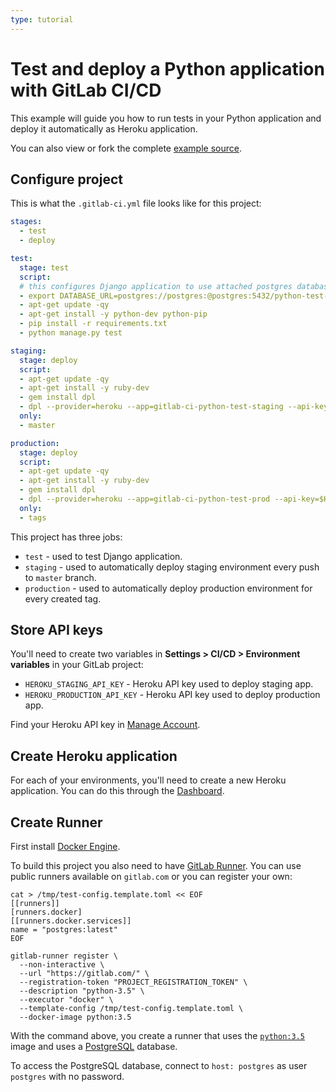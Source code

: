 ```yaml
---
type: tutorial
---
```


# Test and deploy a Python application with GitLab CI/CD

This example will guide you how to run tests in your Python application and deploy it automatically as Heroku application.

You can also view or fork the complete [example source](https://gitlab.com/ayufan/python-getting-started).

## Configure project

This is what the `.gitlab-ci.yml` file looks like for this project:

```yaml
stages:
  - test
  - deploy

test:
  stage: test
  script:
  # this configures Django application to use attached postgres database that is run on `postgres` host
  - export DATABASE_URL=postgres://postgres:@postgres:5432/python-test-app
  - apt-get update -qy
  - apt-get install -y python-dev python-pip
  - pip install -r requirements.txt
  - python manage.py test

staging:
  stage: deploy
  script:
  - apt-get update -qy
  - apt-get install -y ruby-dev
  - gem install dpl
  - dpl --provider=heroku --app=gitlab-ci-python-test-staging --api-key=$HEROKU_STAGING_API_KEY
  only:
  - master

production:
  stage: deploy
  script:
  - apt-get update -qy
  - apt-get install -y ruby-dev
  - gem install dpl
  - dpl --provider=heroku --app=gitlab-ci-python-test-prod --api-key=$HEROKU_PRODUCTION_API_KEY
  only:
  - tags
```

This project has three jobs:

- `test` - used to test Django application.
- `staging` - used to automatically deploy staging environment every push to `master` branch.
- `production` - used to automatically deploy production environment for every created tag.

## Store API keys

You'll need to create two variables in **Settings > CI/CD > Environment variables** in your GitLab project:

- `HEROKU_STAGING_API_KEY` - Heroku API key used to deploy staging app.
- `HEROKU_PRODUCTION_API_KEY` - Heroku API key used to deploy production app.

Find your Heroku API key in [Manage Account](https://dashboard.heroku.com/account).

## Create Heroku application

For each of your environments, you'll need to create a new Heroku application.
You can do this through the [Dashboard](https://dashboard.heroku.com/).

## Create Runner

First install [Docker Engine](https://docs.docker.com/installation/).

To build this project you also need to have [GitLab Runner](https://docs.gitlab.com/runner/index.html).
You can use public runners available on `gitlab.com` or you can register your own:

```shell
cat > /tmp/test-config.template.toml << EOF
[[runners]]
[runners.docker]
[[runners.docker.services]]
name = "postgres:latest"
EOF

gitlab-runner register \
  --non-interactive \
  --url "https://gitlab.com/" \
  --registration-token "PROJECT_REGISTRATION_TOKEN" \
  --description "python-3.5" \
  --executor "docker" \
  --template-config /tmp/test-config.template.toml \
  --docker-image python:3.5
```

With the command above, you create a runner that uses the [`python:3.5`](https://hub.docker.com/_/python) image and uses a [PostgreSQL](https://hub.docker.com/_/postgres) database.

To access the PostgreSQL database, connect to `host: postgres` as user `postgres` with no password.
